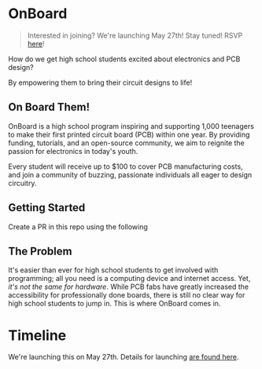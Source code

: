 # OnBoard

> Interested in joining? We're launching May 27th! Stay tuned! RSVP [here](https://onboard.hackclub.com/)!
<!-- Head over to [`DIRECTIONS.md`](./DIRECTIONS.md) to get started! -->

How do we get high school students excited about electronics and PCB design? 

By empowering them to bring their circuit designs to life!

## On Board Them!
OnBoard is a high school program inspiring and supporting 1,000 teenagers to make their first printed circuit board (PCB) within one year. By providing funding, tutorials, and an open-source community, we aim to reignite the passion for electronics in today's youth. 

Every student will receive up to $100 to cover PCB manufacturing costs, and join a community of buzzing, passionate individuals all eager to design circuitry.

## Getting Started
Create a PR in this repo using the following 

## The Problem
It's easier than ever for high school students to get involved with programming; all you need is a computing device and internet access. Yet, *it's not the same for hardware*. While PCB fabs have greatly increased the accessibility for professionally done boards, there is still no clear way for high school students to jump in. This is where OnBoard comes in.

# Timeline

We're launching this on May 27th. Details for launching [are found here](meta/2023-05-12_PROJECT_SCOPE.md#timeline-and-schedule).
